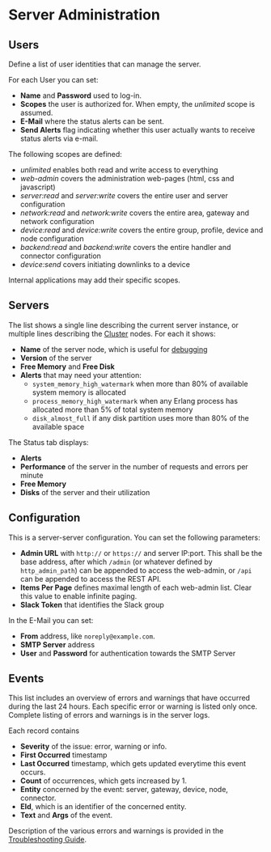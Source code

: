 # Server Administration

## Users

Define a list of user identities that can manage the server.

For each User you can set:
 - **Name** and **Password** used to log-in.
 - **Scopes** the user is authorized for. When empty, the *unlimited* scope is assumed.
 - **E-Mail** where the status alerts can be sent.
 - **Send Alerts** flag indicating whether this user actually wants to receive
   status alerts via e-mail.

The following scopes are defined:
 - *unlimited* enables both read and write access to everything
 - *web-admin* covers the administration web-pages (html, css and javascript)
 - *server:read* and *server:write* covers the entire user and server configuration
 - *network:read* and *network:write* covers the entire area, gateway and network configuration
 - *device:read* and *device:write* covers the entire group, profile, device and node configuration
 - *backend:read* and *backend:write* covers the entire handler and connector configuration
 - *device:send* covers initiating downlinks to a device

Internal applications may add their specific scopes.


## Servers

The list shows a single line describing the current server instance, or multiple
lines describing the [Cluster](Cluster.md) nodes. For each it shows:
 - **Name** of the server node, which is useful for [debugging](Development.md#debugging)
 - **Version** of the server
 - **Free Memory** and **Free Disk**
 - **Alerts** that may need your attention:
   * `system_memory_high_watermark` when more than 80% of available system memory
     is allocated
   * `process_memory_high_watermark` when any Erlang process has allocated more
     than 5% of total system memory
   * `disk_almost_full` if any disk partition uses more than 80% of the available
     space

The Status tab displays:
 - **Alerts**
 - **Performance** of the server in the number of requests and errors per minute
 - **Free Memory**
 - **Disks** of the server and their utilization


## Configuration

This is a server-server configuration. You can set the following parameters:
 - **Admin URL** with `http://` or `https://` and server IP:port. This shall be
   the base address, after which `/admin` (or whatever defined by
   `http_admin_path`) can be appended to access the web-admin, or `/api` can be
   appended to access the REST API.
 - **Items Per Page** defines maximal length of each web-admin list. Clear this
   value to enable infinite paging.
 - **Slack Token** that identifies the Slack group

In the E-Mail you can set:
 - **From** address, like `noreply@example.com`.
 - **SMTP Server** address
 - **User** and **Password** for authentication towards the SMTP Server


## Events

This list includes an overview of errors and warnings that have occurred during
the last 24 hours. Each specific error or warning is listed only once. Complete
listing of errors and warnings is in the server logs.

Each record contains
 - **Severity** of the issue: error, warning or info.
 - **First Occurred** timestamp
 - **Last Occurred** timestamp, which gets updated everytime this event occurs.
 - **Count** of occurrences, which gets increased by 1.
 - **Entity** concerned by the event: server, gateway, device, node, connector.
 - **EId**, which is an identifier of the concerned entity.
 - **Text** and **Args** of the event.

Description of the various errors and warnings is provided in the
[Troubleshooting Guide](Troubleshooting.md).

